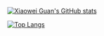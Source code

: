 [![Xiaowei Guan's GitHub stats](https://github-readme-stats.vercel.app/api?username=xiaowei-guan&theme=radical&count_private=true&show_icons=true)](https://github.com/anuraghazra/github-readme-stats)

[![Top Langs](https://github-readme-stats.vercel.app/api/top-langs/?username=xiaowei-guan&layout=compact&theme=radical)](https://github.com/anuraghazra/github-readme-stats)
